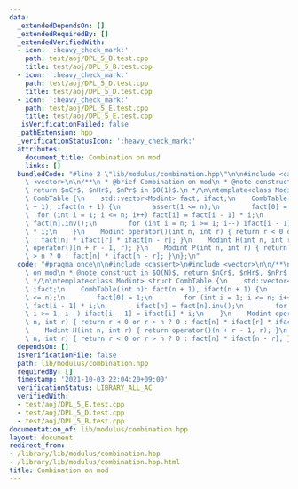 ```yaml
---
data:
  _extendedDependsOn: []
  _extendedRequiredBy: []
  _extendedVerifiedWith:
  - icon: ':heavy_check_mark:'
    path: test/aoj/DPL_5_B.test.cpp
    title: test/aoj/DPL_5_B.test.cpp
  - icon: ':heavy_check_mark:'
    path: test/aoj/DPL_5_D.test.cpp
    title: test/aoj/DPL_5_D.test.cpp
  - icon: ':heavy_check_mark:'
    path: test/aoj/DPL_5_E.test.cpp
    title: test/aoj/DPL_5_E.test.cpp
  _isVerificationFailed: false
  _pathExtension: hpp
  _verificationStatusIcon: ':heavy_check_mark:'
  attributes:
    document_title: Combination on mod
    links: []
  bundledCode: "#line 2 \"lib/modulus/combination.hpp\"\n\n#include <cassert>\n#include\
    \ <vector>\n\n/**\n * @brief Combination on mod\n * @note construct in $O(N)$,\
    \ return $nCr$, $nHr$, $nPr$ in $O(1)$.\n */\n\ntemplate<class Modint> struct\
    \ CombTable {\n    std::vector<Modint> fact, ifact;\n    CombTable(int n): fact(n\
    \ + 1), ifact(n + 1) {\n        assert(1 <= n);\n        fact[0] = 1;\n      \
    \  for (int i = 1; i <= n; i++) fact[i] = fact[i - 1] * i;\n        ifact[n] =\
    \ fact[n].inv();\n        for (int i = n; i >= 1; i--) ifact[i - 1] = ifact[i]\
    \ * i;\n    }\n    Modint operator()(int n, int r) { return r < 0 or r > n ? 0\
    \ : fact[n] * ifact[r] * ifact[n - r]; }\n    Modint H(int n, int r) { return\
    \ operator()(n + r - 1, r); }\n    Modint P(int n, int r) { return r < 0 or r\
    \ > n ? 0 : fact[n] * ifact[n - r]; }\n};\n"
  code: "#pragma once\n\n#include <cassert>\n#include <vector>\n\n/**\n * @brief Combination\
    \ on mod\n * @note construct in $O(N)$, return $nCr$, $nHr$, $nPr$ in $O(1)$.\n\
    \ */\n\ntemplate<class Modint> struct CombTable {\n    std::vector<Modint> fact,\
    \ ifact;\n    CombTable(int n): fact(n + 1), ifact(n + 1) {\n        assert(1\
    \ <= n);\n        fact[0] = 1;\n        for (int i = 1; i <= n; i++) fact[i] =\
    \ fact[i - 1] * i;\n        ifact[n] = fact[n].inv();\n        for (int i = n;\
    \ i >= 1; i--) ifact[i - 1] = ifact[i] * i;\n    }\n    Modint operator()(int\
    \ n, int r) { return r < 0 or r > n ? 0 : fact[n] * ifact[r] * ifact[n - r]; }\n\
    \    Modint H(int n, int r) { return operator()(n + r - 1, r); }\n    Modint P(int\
    \ n, int r) { return r < 0 or r > n ? 0 : fact[n] * ifact[n - r]; }\n};\n"
  dependsOn: []
  isVerificationFile: false
  path: lib/modulus/combination.hpp
  requiredBy: []
  timestamp: '2021-10-03 22:04:20+09:00'
  verificationStatus: LIBRARY_ALL_AC
  verifiedWith:
  - test/aoj/DPL_5_E.test.cpp
  - test/aoj/DPL_5_D.test.cpp
  - test/aoj/DPL_5_B.test.cpp
documentation_of: lib/modulus/combination.hpp
layout: document
redirect_from:
- /library/lib/modulus/combination.hpp
- /library/lib/modulus/combination.hpp.html
title: Combination on mod
---
```

